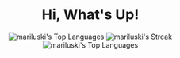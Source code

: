 <div align=center>
  <h1>Hi, What's Up!</h1>
</div>

<div align="center">
  <img src="https://github-readme-stats.vercel.app/api/top-langs/?username=mariluski&theme=nord&show_icons=true&hide_border=false&layout=compact" alt="mariluski's Top Languages">
  <img src="https://github-readme-streak-stats.herokuapp.com/?user=mariluski&theme=nord&hide_border=false" alt="mariluski's Streak">
  <img src="https://github-readme-stats.vercel.app/api/top-langs/?username=mariluski&theme=nord&show_icons=true&hide_border=false&layout=compact" alt="mariluski's Top Languages">
</div>
